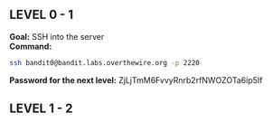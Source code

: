 ## LEVEL 0 - 1
**Goal:** SSH into the server  
**Command:**  
```bash
ssh bandit0@bandit.labs.overthewire.org -p 2220
```
**Password for the next level:**
ZjLjTmM6FvvyRnrb2rfNWOZOTa6ip5If

## LEVEL 1 - 2

